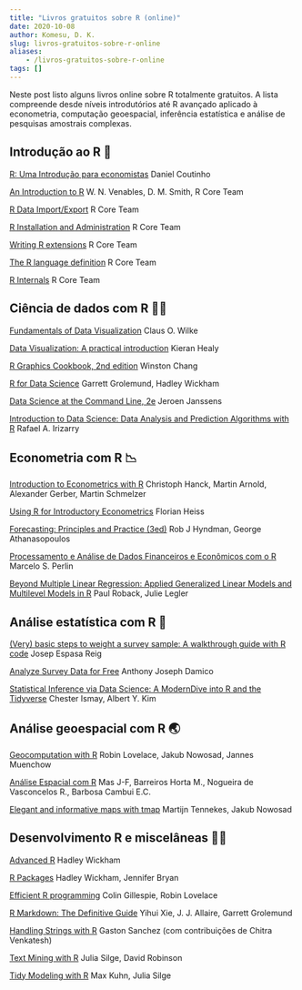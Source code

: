 ```yaml
---
title: "Livros gratuitos sobre R (online)"
date: 2020-10-08
author: Komesu, D. K.
slug: livros-gratuitos-sobre-r-online
aliases:
    - /livros-gratuitos-sobre-r-online
tags: []
---
```


Neste post listo alguns livros online sobre R totalmente gratuitos. A lista compreende desde níveis introdutórios até R avançado aplicado à econometria, computação geoespacial, inferência estatística e análise de pesquisas amostrais complexas.

<!--more-->

## Introdução ao R 🐣

[R: Uma Introdução para economistas](https://danmrc.github.io/R-para-Economistas/) Daniel Coutinho

[An Introduction to R](http://colinfay.me/intro-to-r/) W. N. Venables, D. M. Smith, R Core Team

[R Data Import/Export](http://colinfay.me/r-data-import-export/) R Core Team

[R Installation and Administration](http://colinfay.me/r-installation-administration/) R Core Team

[Writing R extensions](http://colinfay.me/writing-r-extensions/) R Core Team

[The R language definition](http://colinfay.me/r-language-definition/) R Core Team

[R Internals](http://colinfay.me/r-internals/) R Core Team

## Ciência de dados com R 👨‍🔬

[Fundamentals of Data Visualization](https://clauswilke.com/dataviz/) Claus O. Wilke

[Data Visualization: A practical introduction](https://socviz.co/) Kieran Healy

[R Graphics Cookbook, 2nd edition](https://r-graphics.org/) Winston Chang

[R for Data Science](https://r4ds.had.co.nz/) Garrett Grolemund, Hadley Wickham

[Data Science at the Command Line, 2e](https://www.datascienceatthecommandline.com/2e/) Jeroen Janssens

[Introduction to Data Science: Data Analysis and Prediction Algorithms with R](https://rafalab.github.io/dsbook/) Rafael A. Irizarry

## Econometria com R 📉

[Introduction to Econometrics with R](https://www.econometrics-with-r.org/) Christoph Hanck, Martin Arnold, Alexander Gerber, Martin Schmelzer

[Using R for Introductory Econometrics](http://www.urfie.net/) Florian Heiss

[Forecasting: Principles and Practice (3ed)](https://otexts.com/fpp3/) Rob J Hyndman, George Athanasopoulos

[Processamento e Análise de Dados Financeiros e Econômicos com o R](https://www.msperlin.com/padfeR/) Marcelo S. Perlin

[Beyond Multiple Linear Regression: Applied Generalized Linear Models and Multilevel Models in R](https://bookdown.org/roback/bookdown-BeyondMLR/) Paul Roback, Julie Legler

## Análise estatística com R 🔢

[(Very) basic steps to weight a survey sample: A walkthrough guide with R code](https://bookdown.org/jespasareig/Book_How_to_weight_a_survey/) Josep Espasa Reig

[Analyze Survey Data for Free](http://asdfree.com/) Anthony Joseph Damico

[Statistical Inference via Data Science: A ModernDive into R and the Tidyverse](https://moderndive.com/) Chester Ismay, Albert Y. Kim

## Análise geoespacial com R 🌏

[Geocomputation with R](https://geocompr.robinlovelace.net/) Robin Lovelace, Jakub Nowosad, Jannes Muenchow

[Análise Espacial com R](https://geosaber.github.io/ebooks/) Mas J-F, Barreiros Horta M., Nogueira de Vasconcelos R., Barbosa Cambui E.C.

[Elegant and informative maps with&nbsp;tmap](https://r-tmap.github.io/tmap-book/) Martijn Tennekes, Jakub Nowosad

## Desenvolvimento R e miscelâneas 🐱‍👤

[Advanced R](https://adv-r.hadley.nz/) Hadley Wickham

[R Packages](https://r-pkgs.org/) Hadley Wickham, Jennifer Bryan

[Efficient R programming](https://bookdown.org/csgillespie/efficientR/) Colin Gillespie, Robin Lovelace

[R Markdown: The Definitive Guide](https://bookdown.org/yihui/rmarkdown/) Yihui Xie, J. J. Allaire, Garrett Grolemund

[Handling Strings with R](https://www.gastonsanchez.com/r4strings/) Gaston Sanchez (com contribuições de Chitra Venkatesh)

[Text Mining with R](https://www.tidytextmining.com/index.html) Julia Silge, David Robinson

[Tidy Modeling with R](https://www.tmwr.org/) Max Kuhn, Julia Silge
